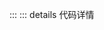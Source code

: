 


<Demo2/>

:::
::: details 代码详情
<show-code :code="Demo2Raw"></show-code>
<script setup>
    import Demo2 from "./demo-2.vue"
    import Demo2Raw from "./demo-2.vue?raw"
</script>

